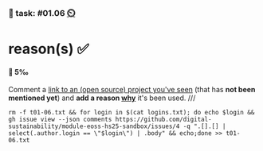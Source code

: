 ### 💪 task: #01.06 [⏲️](https://youtu.be/1gQJUjgCqrU)

# reason(s) ✅

#### 🏅 5‰

Comment a [link to an (open source) project you've seen](https://github.com/digital-sustainability/module-eoss-hs25-sandbox/issues/4) (that has **not been mentioned yet**) and **add a reason [why](https://digital-sustainability.github.io/module-eoss-ospo101/module1/#the-business-perspective)** it's been used.
///
```
rm -f t01-06.txt && for login in $(cat logins.txt); do echo $login && gh issue view --json comments https://github.com/digital-sustainability/module-eoss-hs25-sandbox/issues/4 -q ".[].[] | select(.author.login == \"$login\") | .body" && echo;done >> t01-06.txt
```
